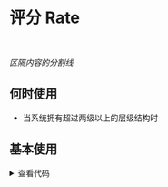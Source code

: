 # 评分 Rate

<br/>

*区隔内容的分割线*

## 何时使用

- 当系统拥有超过两级以上的层级结构时

## 基本使用

<Breadcrumb :routes="routes" />

<details>
<summary>查看代码</summary>

```vue
<script setup lang="ts">
</script>
<template>
  <Breadcrumb :routes="routes" />
</template>
```

</details>
